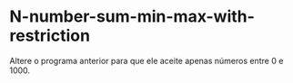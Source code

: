 # N-number-sum-min-max-with-restriction
Altere o programa anterior para que ele aceite apenas números entre 0 e 1000.
